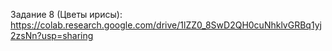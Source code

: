 Задание 8 (Цветы ирисы): https://colab.research.google.com/drive/1lZZ0_8SwD2QH0cuNhklvGRBq1yj2zsNn?usp=sharing
